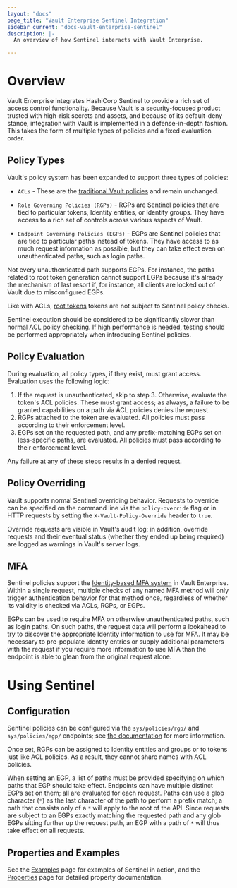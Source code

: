 ```yaml
---
layout: "docs"
page_title: "Vault Enterprise Sentinel Integration"
sidebar_current: "docs-vault-enterprise-sentinel"
description: |-
  An overview of how Sentinel interacts with Vault Enterprise.

---
```


# Overview

Vault Enterprise integrates HashiCorp Sentinel to provide a rich set of access
control functionality. Because Vault is a security-focused product trusted with
high-risk secrets and assets, and because of its default-deny stance,
integration with Vault is implemented in a defense-in-depth fashion. This takes
the form of multiple types of policies and a fixed evaluation order.

## Policy Types

Vault's policy system has been expanded to support three types of policies:

- `ACLs` - These are the [traditional Vault
  policies](/docs/concepts/policies.html) and remain unchanged.

- `Role Governing Policies (RGPs)` - RGPs are Sentinel policies that are tied
  to particular tokens, Identity entities, or Identity groups. They have access
  to a rich set of controls across various aspects of Vault.

- `Endpoint Governing Policies (EGPs)` - EGPs are Sentinel policies that are
  tied to particular paths instead of tokens. They have access to as much
  request information as possible, but they can take effect even on
  unauthenticated paths, such as login paths.

Not every unauthenticated path supports EGPs. For instance, the paths related
to root token generation cannot support EGPs because it's already the mechanism
of last resort if, for instance, all clients are locked out of Vault due to
misconfigured EGPs.

Like with ACLs, [root tokens](/docs/concepts/tokens.html#root-tokens) tokens
are not subject to Sentinel policy checks.

Sentinel execution should be considered to be significantly slower than normal
ACL policy checking. If high performance is needed, testing should be performed
appropriately when introducing Sentinel policies.

## Policy Evaluation

During evaluation, all policy types, if they exist, must grant access.
Evaluation uses the following logic:

1. If the request is unauthenticated, skip to step 3. Otherwise, evaluate the
   token's ACL policies. These must grant access; as always, a failure to be
   granted capabilities on a path via ACL policies denies the request.
2. RGPs attached to the token are evaluated. All policies must pass according
   to their enforcement level.
3. EGPs set on the requested path, and any prefix-matching EGPs set on
   less-specific paths, are evaluated. All policies must pass according to
   their enforcement level.

Any failure at any of these steps results in a denied request.

## Policy Overriding

Vault supports normal Sentinel overriding behavior. Requests to override can be
specified on the command line via the `policy-override` flag or in HTTP
requests by setting the `X-Vault-Policy-Override` header to `true`.

Override requests are visible in Vault's audit log; in addition, override
requests and their eventual status (whether they ended up being required) are
logged as warnings in Vault's server logs.

## MFA

Sentinel policies support the [Identity-based MFA
system](/docs/enterprise/mfa/index.html) in Vault Enterprise.  Within a single
request, multiple checks of any named MFA method will only trigger
authentication behavior for that method once, regardless of whether its
validity is checked via ACLs, RGPs, or EGPs.

EGPs can be used to require MFA on otherwise unauthenticated paths, such as
login paths. On such paths, the request data will perform a lookahead to try to
discover the appropriate Identity information to use for MFA. It may be
necessary to pre-populate Identity entries or supply additional parameters with
the request if you require more information to use MFA than the endpoint is
able to glean from the original request alone.

# Using Sentinel

## Configuration

Sentinel policies can be configured via the `sys/policies/rgp/` and
`sys/policies/egp/` endpoints; see [the
documentation](/api/system/policies.html) for more information.

Once set, RGPs can be assigned to Identity entities and groups or to tokens
just like ACL policies. As a result, they cannot share names with ACL policies.

When setting an EGP, a list of paths must be provided specifying on which paths
that EGP should take effect. Endpoints can have multiple distinct EGPs set on
them; all are evaluated for each request. Paths can use a glob character (`*`)
as the last character of the path to perform a prefix match; a path that
consists only of a `*` will apply to the root of the API. Since requests are
subject to an EGPs exactly matching the requested path and any glob EGPs
sitting further up the request path, an EGP with a path of `*` will thus take
effect on all requests.

## Properties and Examples

See the [Examples](/docs/enterprise/sentinel/examples.html) page for examples
of Sentinel in action, and the
[Properties](/docs/enterprise/sentinel/properties.html) page for detailed
property documentation.
